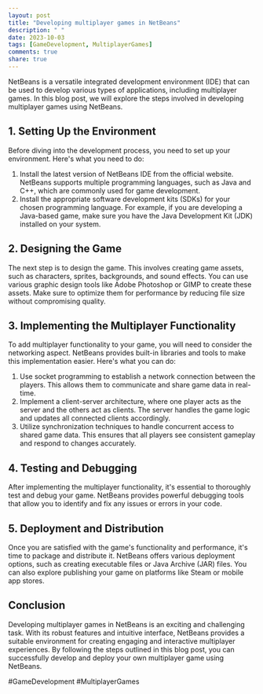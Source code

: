 ```yaml
---
layout: post
title: "Developing multiplayer games in NetBeans"
description: " "
date: 2023-10-03
tags: [GameDevelopment, MultiplayerGames]
comments: true
share: true
---
```


NetBeans is a versatile integrated development environment (IDE) that can be used to develop various types of applications, including multiplayer games. In this blog post, we will explore the steps involved in developing multiplayer games using NetBeans.

## 1. Setting Up the Environment

Before diving into the development process, you need to set up your environment. Here's what you need to do:

1. Install the latest version of NetBeans IDE from the official website. NetBeans supports multiple programming languages, such as Java and C++, which are commonly used for game development.
2. Install the appropriate software development kits (SDKs) for your chosen programming language. For example, if you are developing a Java-based game, make sure you have the Java Development Kit (JDK) installed on your system.

## 2. Designing the Game

The next step is to design the game. This involves creating game assets, such as characters, sprites, backgrounds, and sound effects. You can use various graphic design tools like Adobe Photoshop or GIMP to create these assets. Make sure to optimize them for performance by reducing file size without compromising quality.

## 3. Implementing the Multiplayer Functionality

To add multiplayer functionality to your game, you will need to consider the networking aspect. NetBeans provides built-in libraries and tools to make this implementation easier. Here's what you can do:

1. Use socket programming to establish a network connection between the players. This allows them to communicate and share game data in real-time.
2. Implement a client-server architecture, where one player acts as the server and the others act as clients. The server handles the game logic and updates all connected clients accordingly.
3. Utilize synchronization techniques to handle concurrent access to shared game data. This ensures that all players see consistent gameplay and respond to changes accurately.

## 4. Testing and Debugging

After implementing the multiplayer functionality, it's essential to thoroughly test and debug your game. NetBeans provides powerful debugging tools that allow you to identify and fix any issues or errors in your code. 

## 5. Deployment and Distribution

Once you are satisfied with the game's functionality and performance, it's time to package and distribute it. NetBeans offers various deployment options, such as creating executable files or Java Archive (JAR) files. You can also explore publishing your game on platforms like Steam or mobile app stores.

## Conclusion

Developing multiplayer games in NetBeans is an exciting and challenging task. With its robust features and intuitive interface, NetBeans provides a suitable environment for creating engaging and interactive multiplayer experiences. By following the steps outlined in this blog post, you can successfully develop and deploy your own multiplayer game using NetBeans.

#GameDevelopment #MultiplayerGames